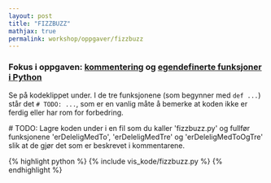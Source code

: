 ```yaml
---
layout: post
title: "FIZZBUZZ"
mathjax: true
permalink: workshop/oppgaver/fizzbuzz
---
```

### Fokus i oppgaven: [kommentering](https://www.w3schools.com/python/python_comments.asp) og [egendefinerte funksjoner i Python](https://www.w3schools.com/python/python_functions.asp)

Se på kodeklippet under. I de tre funksjonene (som begynner med ``def ...``) står det ``# TODO: ...``, som er en vanlig måte å bemerke at koden ikke er ferdig eller har rom for forbedring. 

\# TODO:
Lagre koden under i en fil som du kaller 'fizzbuzz.py' og fullfør funksjonene 'erDeleligMedTo', 'erDeleligMedTre' og 'erDeleligMedToOgTre' slik at de gjør det som er beskrevet i kommentarene.


{% highlight python %}
{% include vis_kode/fizzbuzz.py %}
{% endhighlight %}
